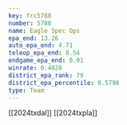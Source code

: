 ```yaml
---
key: frc5788
number: 5788
name: Eagle Spec Ops
epa_end: 13.26
auto_epa_end: 4.71
teleop_epa_end: 8.54
endgame_epa_end: 0.01
winrate: 0.4828
district_epa_rank: 79
district_epa_percentile: 0.5798
type: Team
---
```

[[2024txdal]]
[[2024txpla]]
